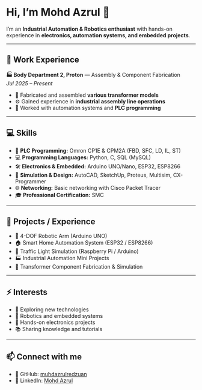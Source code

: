 # Hi, I’m Mohd Azrul 👋

I’m an **Industrial Automation & Robotics enthusiast** with hands-on experience in **electronics, automation systems, and embedded projects**.

---

## 💼 Work Experience
**🏭 Body Department 2, Proton** — Assembly & Component Fabrication  
*Jul 2025 – Present*  
- 🔧 Fabricated and assembled **various transformer models**  
- ⚙️ Gained experience in **industrial assembly line operations**  
- 🤖 Worked with automation systems and **PLC programming**

---

## 💻 Skills
- 🔌 **PLC Programming:** Omron CP1E & CPM2A (FBD, SFC, LD, IL, ST)  
- 💻 **Programming Languages:** Python, C, SQL (MySQL)  
- 🛠️ **Electronics & Embedded:** Arduino UNO/Nano, ESP32, ESP8266  
- 📐 **Simulation & Design:** AutoCAD, SketchUp, Proteus, Multisim, CX-Programmer  
- 🌐 **Networking:** Basic networking with Cisco Packet Tracer  
- 🎓 **Professional Certification:** SMC  

---

## 🤖 Projects / Experience
- 🤖 4-DOF Robotic Arm (Arduino UNO)  
- 🏠 Smart Home Automation System (ESP32 / ESP8266)  
- 🚦 Traffic Light Simulation (Raspberry Pi / Arduino)  
- 🏭 Industrial Automation Mini Projects  
- 🔋 Transformer Component Fabrication & Simulation  

---

## ⚡ Interests
- 🌟 Exploring new technologies  
- 🤖 Robotics and embedded systems  
- 🔧 Hands-on electronics projects  
- 📚 Sharing knowledge and tutorials  

---

## 📫 Connect with me
- 🐙 GitHub: [muhdazrulredzuan](https://github.com/muhdazrulredzuan)  
- 💼 LinkedIn: [Mohd Azrul](https://www.linkedin.com/in/mohdazrul/)

